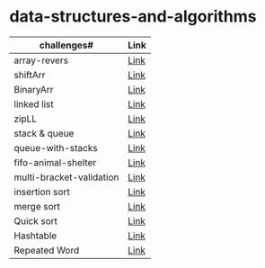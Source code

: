 # data-structures-and-algorithms

challenges#     |  Link
----------------|--------
 array-revers   | [Link ](https://github.com/401-advanced-javascript-raghadanees/data-structures-and-algorithms/tree/array-reverse)
 shiftArr       | [Link ](https://github.com/401-advanced-javascript-raghadanees/data-structures-and-algorithms/tree/array-shift)
 BinaryArr      | [Link ](https://github.com/401-advanced-javascript-raghadanees/data-structures-and-algorithms/pull/3)
  linked list   | [Link ](https://github.com/401-advanced-javascript-raghadanees/data-structures-and-algorithms/tree/master/challenges/linkedList)
zipLL           | [Link ](https://github.com/401-advanced-javascript-raghadanees/data-structures-and-algorithms/tree/master/challenges/llZip)
stack & queue   | [Link ](https://github.com/401-advanced-javascript-raghadanees/data-structures-and-algorithms/tree/master/challenges/stacksAndQueues)
queue-with-stacks| [Link ](https://github.com/401-advanced-javascript-raghadanees/data-structures-and-algorithms/tree/queue-with-stacks)
fifo-animal-shelter | [Link ](https://github.com/401-advanced-javascript-raghadanees/data-structures-and-algorithms/tree/fifo-animal-shelter)
multi-bracket-validation | [Link ](https://github.com/401-advanced-javascript-raghadanees/data-structures-and-algorithms/tree/multi-bracket-validation)
insertion sort |  [Link ](https://github.com/401-advanced-javascript-raghadanees/data-structures-and-algorithms/tree/insertion-sort)
merge sort | [Link ](https://github.com/401-advanced-javascript-raghadanees/data-structures-and-algorithms/tree/merge-sort)
Quick sort | [Link ](https://github.com/401-advanced-javascript-raghadanees/data-structures-and-algorithms/pull/21)
Hashtable | [Link ](https://github.com/401-advanced-javascript-raghadanees/data-structures-and-algorithms/tree/hashtable/challenges/hashtable)
Repeated Word | [Link ](https://github.com/401-advanced-javascript-raghadanees/data-structures-and-algorithms/tree/repeated-word/challenges/repeatedWord)





 
